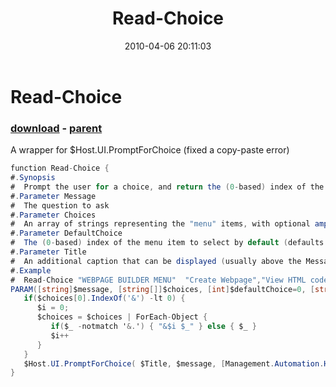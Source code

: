 ﻿---
pid:            1742
poster:         Joel Bennett
title:          Read-Choice
date:           2010-04-06 20:11:03
format:         csharp
parent:         1740
parent:         1740

---

# Read-Choice

### [download](1742.cs) - [parent](1740.md)

A wrapper for $Host.UI.PromptForChoice (fixed a copy-paste error)

```csharp
function Read-Choice {
#.Synopsis
#  Prompt the user for a choice, and return the (0-based) index of the selected item
#.Parameter Message
#  The question to ask
#.Parameter Choices
#  An array of strings representing the "menu" items, with optional ampersands (&) in them to mark (unique) characters to be used to select each item
#.Parameter DefaultChoice
#  The (0-based) index of the menu item to select by default (defaults to zero).
#.Parameter Title
#  An additional caption that can be displayed (usually above the Message) as part of the prompt
#.Example
#  Read-Choice "WEBPAGE BUILDER MENU"  "Create Webpage","View HTML code","Publish Webpage","Remove Webpage","E&xit"
PARAM([string]$message, [string[]]$choices, [int]$defaultChoice=0, [string]$Title=$null )
   if($choices[0].IndexOf('&') -lt 0) {
      $i = 0; 
      $choices = $choices | ForEach-Object {
         if($_ -notmatch '&.') { "&$i $_" } else { $_ }
         $i++
      }
   }
   $Host.UI.PromptForChoice( $Title, $message, [Management.Automation.Host.ChoiceDescription[]]$choices, $defaultChoice )
}
```
